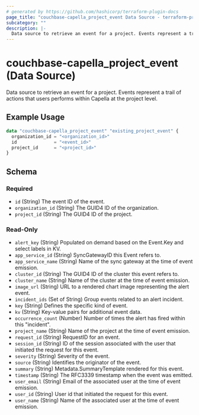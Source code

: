 ```yaml
---
# generated by https://github.com/hashicorp/terraform-plugin-docs
page_title: "couchbase-capella_project_event Data Source - terraform-provider-couchbase-capella"
subcategory: ""
description: |-
  Data source to retrieve an event for a project. Events represent a trail of actions that users performs within Capella at the project level.
---
```


# couchbase-capella_project_event (Data Source)

Data source to retrieve an event for a project. Events represent a trail of actions that users performs within Capella at the project level.

## Example Usage

```terraform
data "couchbase-capella_project_event" "existing_project_event" {
  organization_id = "<organization_id>"
  id              = "<event_id>"
  project_id      = "<project_id>"
}
```

<!-- schema generated by tfplugindocs -->
## Schema

### Required

- `id` (String) The event ID of the event.
- `organization_id` (String) The GUID4 ID of the organization.
- `project_id` (String) The GUID4 ID of the project.

### Read-Only

- `alert_key` (String) Populated on demand based on the Event.Key and select labels in KV.
- `app_service_id` (String) SyncGatewayID this Event refers to.
- `app_service_name` (String) Name of the sync gateway at the time of event emission.
- `cluster_id` (String) The GUID4 ID of the cluster this event refers to.
- `cluster_name` (String) Name of the cluster at the time of event emission.
- `image_url` (String) URL to a rendered chart image representing the alert event.
- `incident_ids` (Set of String) Group events related to an alert incident.
- `key` (String) Defines the specific kind of event.
- `kv` (String) Key-value pairs for additional event data.
- `occurrence_count` (Number) Number of times the alert has fired within this "incident".
- `project_name` (String) Name of the project at the time of event emission.
- `request_id` (String) RequestID for an event.
- `session_id` (String) ID of the session associated with the user that initiated the request for this event.
- `severity` (String) Severity of the event.
- `source` (String) Identifies the originator of the event.
- `summary` (String) Metadata.SummaryTemplate rendered for this event.
- `timestamp` (String) The RFC3339 timestamp when the event was emitted.
- `user_email` (String) Email of the associated user at the time of event emission.
- `user_id` (String) User id that initiated the request for this event.
- `user_name` (String) Name of the associated user at the time of event emission.
